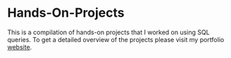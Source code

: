 # Hands-On-Projects
This is a compilation of hands-on projects that I worked on using SQL queries. To get a detailed overview of the projects please visit my portfolio [website](https://sites.google.com/d/1Ldw1zpB0pQ3AtzyfAReefmuAvC-DZPi3/p/1FD2iBwovBP7uP504BwGnTnns28nuET_4/edit).
